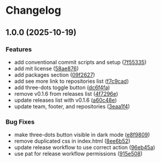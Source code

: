 # Changelog

## 1.0.0 (2025-10-19)


### Features

* add conventional commit scripts and setup ([7f55335](https://github.com/harpertoken/harpertoken.github.io/commit/7f55335e129fe016f00f4921cc4236244517272c))
* add mit license ([58ae876](https://github.com/harpertoken/harpertoken.github.io/commit/58ae8761a48ad1d539e6ff9edb8eabf5d2a7410b))
* add packages section ([09f2627](https://github.com/harpertoken/harpertoken.github.io/commit/09f2627b1e4dbc85276860f0b31a26191a46a030))
* add see more link to repositories list ([f7c9cad](https://github.com/harpertoken/harpertoken.github.io/commit/f7c9cad1416ff064b9cbaaaafaff5be0cf03dc0a))
* add three-dots toggle button ([dc6f4fa](https://github.com/harpertoken/harpertoken.github.io/commit/dc6f4fa8417e1a153b0d36b7536a73d89c4ba31a))
* remove v0.1.6 from releases list ([4f7296e](https://github.com/harpertoken/harpertoken.github.io/commit/4f7296e4d473f6fcdf37808a2ebce48d80d6ad8b))
* update releases list with v0.1.6 ([a60c48e](https://github.com/harpertoken/harpertoken.github.io/commit/a60c48ed3767f72d51f0b45e64bb8c1a1c47da8b))
* update team, footer, and repositories ([3eaa1f4](https://github.com/harpertoken/harpertoken.github.io/commit/3eaa1f429253f23793273c262712728b809c6d9d))


### Bug Fixes

* make three-dots button visible in dark mode ([e8f9809](https://github.com/harpertoken/harpertoken.github.io/commit/e8f98099b38ae8b2460be883a92f8c57be197ea4))
* remove duplicated css in index.html ([8ee6b52](https://github.com/harpertoken/harpertoken.github.io/commit/8ee6b525920010af6049c460d8082a113dcc3e85))
* update release workflow to use correct action ([96eb45a](https://github.com/harpertoken/harpertoken.github.io/commit/96eb45a055d1a3408199c6c0166a06d291eb8125))
* use pat for release workflow permissions ([915e508](https://github.com/harpertoken/harpertoken.github.io/commit/915e50871e7af9846d1c9ade6e06deab178e3088))
